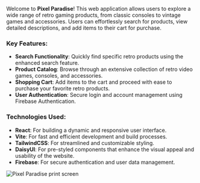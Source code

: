 Welcome to **Pixel Paradise**! This web application allows users to explore a wide range of retro gaming products, from classic consoles to vintage games and accessories. Users can effortlessly search for products, view detailed descriptions, and add items to their cart for purchase. 

### Key Features:
- **Search Functionality**: Quickly find specific retro products using the enhanced search feature.
- **Product Catalog**: Browse through an extensive collection of retro video games, consoles, and accessories.
- **Shopping Cart**: Add items to the cart and proceed with ease to purchase your favorite retro products.
- **User Authentication**: Secure login and account management using Firebase Authentication.

### Technologies Used:
- **React**: For building a dynamic and responsive user interface.
- **Vite**: For fast and efficient development and build processes.
- **TailwindCSS**: For streamlined and customizable styling.
- **DaisyUI**: For pre-styled components that enhance the visual appeal and usability of the website.
- **Firebase**: For secure authentication and user data management.

![Pixel Paradise print screen](https://res.cloudinary.com/dd7bkl8rd/image/upload/v1721658628/Captura_de_Tela_2024-07-22_a%CC%80s_11.29.51_arp5lb.png)